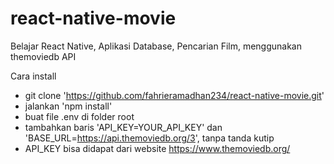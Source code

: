 # react-native-movie

Belajar React Native,
Aplikasi Database, Pencarian Film, menggunakan themoviedb API

Cara install

- git clone 'https://github.com/fahrieramadhan234/react-native-movie.git'
- jalankan 'npm install'
- buat file .env di folder root
- tambahkan baris 'API_KEY=YOUR_API_KEY' dan 'BASE_URL=https://api.themoviedb.org/3', tanpa tanda kutip
- API_KEY bisa didapat dari website https://www.themoviedb.org/
